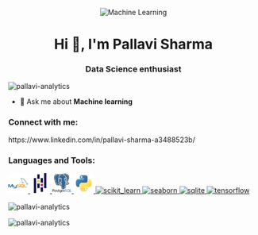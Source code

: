  <!-- Centered Image -->
  <p align="center">
    <img src="https://www.cardinalpeak.com/wp-content/uploads/2021/01/machine-learning.jpg" alt="Machine Learning" width="800", height="300">
  </p>

<h1 align="center">Hi 👋, I'm Pallavi Sharma</h1>
<h3 align="center">Data Science enthusiast</h3>


<p align="left"> <img src="https://komarev.com/ghpvc/?username=pallavi-analytics&label=Profile%20views&color=0e75b6&style=flat" alt="pallavi-analytics" /> </p>

- 💬 Ask me about **Machine learning**

<h3 align="left">Connect with me:</h3> https://www.linkedin.com/in/pallavi-sharma-a3488523b/
<p align="left">
</p>

<h3 align="left">Languages and Tools:</h3>
<p align="left"> <a href="https://www.mysql.com/" target="_blank" rel="noreferrer"> <img src="https://raw.githubusercontent.com/devicons/devicon/master/icons/mysql/mysql-original-wordmark.svg" alt="mysql" width="40" height="40"/> </a> <a href="https://pandas.pydata.org/" target="_blank" rel="noreferrer"> <img src="https://raw.githubusercontent.com/devicons/devicon/2ae2a900d2f041da66e950e4d48052658d850630/icons/pandas/pandas-original.svg" alt="pandas" width="40" height="40"/> </a> <a href="https://www.postgresql.org" target="_blank" rel="noreferrer"> <img src="https://raw.githubusercontent.com/devicons/devicon/master/icons/postgresql/postgresql-original-wordmark.svg" alt="postgresql" width="40" height="40"/> </a> <a href="https://www.python.org" target="_blank" rel="noreferrer"> <img src="https://raw.githubusercontent.com/devicons/devicon/master/icons/python/python-original.svg" alt="python" width="40" height="40"/> </a> <a href="https://scikit-learn.org/" target="_blank" rel="noreferrer"> <img src="https://upload.wikimedia.org/wikipedia/commons/0/05/Scikit_learn_logo_small.svg" alt="scikit_learn" width="40" height="40"/> </a> <a href="https://seaborn.pydata.org/" target="_blank" rel="noreferrer"> <img src="https://seaborn.pydata.org/_images/logo-mark-lightbg.svg" alt="seaborn" width="40" height="40"/> </a> <a href="https://www.sqlite.org/" target="_blank" rel="noreferrer"> <img src="https://www.vectorlogo.zone/logos/sqlite/sqlite-icon.svg" alt="sqlite" width="40" height="40"/> </a> <a href="https://www.tensorflow.org" target="_blank" rel="noreferrer"> <img src="https://www.vectorlogo.zone/logos/tensorflow/tensorflow-icon.svg" alt="tensorflow" width="40" height="40"/> </a> </p>

<p><img align="center" src="https://github-readme-stats.vercel.app/api/top-langs?username=pallavi-analytics&show_icons=true&locale=en&layout=compact" alt="pallavi-analytics" /></p>

<p><img align="center" src="https://github-readme-streak-stats.herokuapp.com/?user=pallavi-analytics&" alt="pallavi-analytics" /></p>

